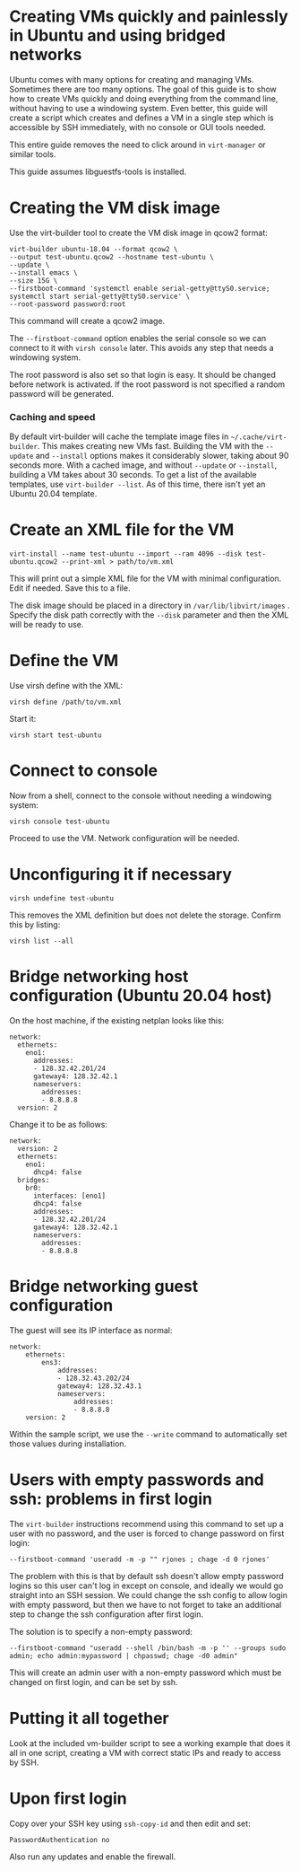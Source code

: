 # Creating VMs quickly and painlessly in Ubuntu and using bridged networks

Ubuntu comes with many options for creating and managing VMs. Sometimes there are too many options. The goal 
of this guide is to show how to create VMs quickly and doing everything from the command line, without
having to use a windowing system. Even better, this guide will create a script which creates and defines a VM
in a single step which is accessible by SSH immediately, with no console or GUI tools needed.

This entire guide removes the need to click around in `virt-manager` or similar tools.

This guide assumes libguestfs-tools is installed.

# Creating the VM disk image

Use the virt-builder tool to create the VM disk image in qcow2 format:

    virt-builder ubuntu-18.04 --format qcow2 \
    --output test-ubuntu.qcow2 --hostname test-ubuntu \
    --update \
    --install emacs \
    --size 15G \
    --firstboot-command 'systemctl enable serial-getty@ttyS0.service; systemctl start serial-getty@ttyS0.service' \
    --root-password password:root

This command will create a qcow2 image. 

The `--firstboot-command` option enables the serial console so we can connect to it with `virsh console` later. This avoids
any step that needs a windowing system.

The root password is also set so that login is easy. It should be changed before network is activated. If the root
password is not specified a random password will be generated.

### Caching and speed

By default virt-builder will cache the template image files in `~/.cache/virt-builder`. This makes creating new VMs fast.
Building the VM with the `--update` and `--install` options makes it considerably slower, taking about 90 seconds more. 
With a cached image, and without `--update` or `--install`, building a VM
takes about 30 seconds. To get a list of the available templates, use `virt-builder --list`. As of this time, there isn't yet an Ubuntu 20.04 template.

# Create an XML file for the VM

    virt-install --name test-ubuntu --import --ram 4096 --disk test-ubuntu.qcow2 --print-xml > path/to/vm.xml

This will print out a simple XML file for the VM with minimal configuration. Edit if needed. Save this to a file.

The disk image should be placed in a directory in `/var/lib/libvirt/images` . Specify the disk path correctly with the `--disk` parameter
and then the XML will be ready to use.

# Define the VM

Use virsh define with the XML:

    virsh define /path/to/vm.xml

Start it:

    virsh start test-ubuntu

# Connect to console

Now from a shell, connect to the console without needing a windowing system:

    virsh console test-ubuntu

Proceed to use the VM. Network configuration will be needed.

# Unconfiguring it if necessary

    virsh undefine test-ubuntu

This removes the XML definition but does not delete the storage. Confirm this by listing:

    virsh list --all

# Bridge networking host configuration (Ubuntu 20.04 host)

On the host machine, if the existing netplan looks like this:

    network:
      ethernets:
        eno1:
          addresses:
          - 128.32.42.201/24
          gateway4: 128.32.42.1
          nameservers:
            addresses:
            - 8.8.8.8
      version: 2

Change it to be as follows:

    network:
      version: 2
      ethernets:
        eno1:
          dhcp4: false
      bridges:
        br0:
          interfaces: [eno1]
          dhcp4: false
          addresses:
          - 128.32.42.201/24
          gateway4: 128.32.42.1
          nameservers:
            addresses:
            - 8.8.8.8

# Bridge networking guest configuration

The guest will see its IP interface as normal:

    network:
        ethernets:
            ens3:
                addresses:
                - 128.32.43.202/24
                gateway4: 128.32.43.1
                nameservers:
                    addresses:
                    - 8.8.8.8
        version: 2

Within the sample script, we use the `--write` command to automatically set those values during installation.

# Users with empty passwords and ssh: problems in first login

The `virt-builder` instructions recommend using this command to set up a user with no password, and the user
is forced to change password on first login:

    --firstboot-command 'useradd -m -p "" rjones ; chage -d 0 rjones'

The problem with this is that by default ssh doesn't allow empty password logins so this user can't log in except on console,
and ideally we would go straight into an SSH session. We could change the ssh config to allow login with empty password,
but then we have to not forget to take an additional step to change the ssh configuration after first login.

The solution is to specify a non-empty password:

    --firstboot-command "useradd --shell /bin/bash -m -p '' --groups sudo admin; echo admin:mypassword | chpasswd; chage -d0 admin" 

This will create an admin user with a non-empty password which must be changed on first login, and can be set by ssh.

# Putting it all together

Look at the included vm-builder script to see a working example that does it all in one script, creating a VM
with correct static IPs and ready to access by SSH.

# Upon first login

Copy over your SSH key using `ssh-copy-id` and then edit and set:

    PasswordAuthentication no

Also run any updates and enable the firewall.

